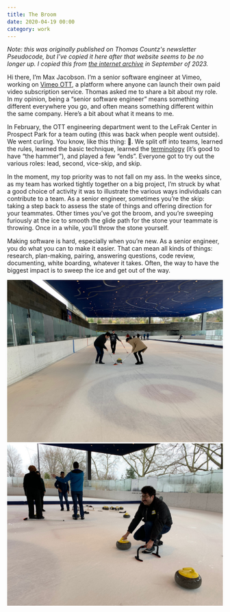 ```yaml
---
title: The Broom
date: 2020-04-19 00:00
category: work
---
```


_Note: this was originally published on Thomas Countz's newsletter Pseudocode, but I've copied it here after that website seems to be no longer up. I copied this from [the internet archive](https://web.archive.org/web/20221129202339/https://thepseudocode.com/001/the-broom/) in September of 2023._

Hi there, I’m Max Jacobson. I’m a senior software engineer at Vimeo, working on [Vimeo OTT](https://vimeo.com/ott/home), a platform where anyone can launch their own paid video subscription service. Thomas asked me to share a bit about my role. In my opinion, being a “senior software engineer” means something different everywhere you go, and often means something different within the same company. Here’s a bit about what it means to me.

In February, the OTT engineering department went to the LeFrak Center in Prospect Park for a team outing (this was back when people went outside). We went curling. You know, like this thing: 🥌. We split off into teams, learned the rules, learned the basic technique, learned the [terminology](https://web.archive.org/web/20221129202339/http://www.srcc.ca/en-us/aboutcurling/curlingterminology.aspx) (it’s good to have “the hammer”), and played a few “ends”. Everyone got to try out the various roles: lead, second, vice-skip, and skip.

In the moment, my top priority was to not fall on my ass. In the weeks since, as my team has worked tightly together on a big project, I’m struck by what a good choice of activity it was to illustrate the various ways individuals can contribute to a team. As a senior engineer, sometimes you’re the skip: taking a step back to assess the state of things and offering direction for your teammates. Other times you’ve got the broom, and you’re sweeping furiously at the ice to smooth the glide path for the stone your teammate is throwing. Once in a while, you’ll throw the stone yourself.

Making software is hard, especially when you’re new. As a senior engineer, you do what you can to make it easier. That can mean all kinds of things: research, plan-making, pairing, answering questions, code review, documenting, white boarding, whatever it takes. Often, the way to have the biggest impact is to sweep the ice and get out of the way.

![Some nerds on ice trying to curl](/img/2020-04-19-the-broom-001.jpeg)
![Me preparing to throw a stone](/img/2020-04-19-the-broom-002.jpeg)
